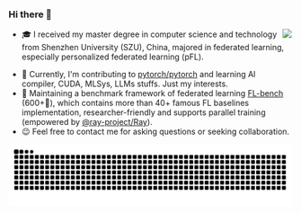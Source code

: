 ### Hi there 👋
<!--

!-->
<img align="right" src="https://github-readme-stats.vercel.app/api?username=KarhouTam&show_icons=true&count_private=true&theme=transparent" />

- 🎓 I received my master degree in computer science and technology from Shenzhen University (SZU), China, majored in federated learning, especially personalized federated learning (pFL).
<!-- 
- 👨‍🏭 A contributor of [@adap/Flower](https://github.com/adap/flower), a user-friendly and famous federated learning framework. 
!-->
- 🧐 Currently, I'm contributing to [pytorch/pytorch](https://github.com/pytorch/pytorch) and learning AI compiler, CUDA, MLSys, LLMs stuffs. Just my interests.
- 🤗 Maintaining a benchmark framework of federated learning [FL-bench](https://github.com/KarhouTam/FL-bench) (600+🌟), which contains more than 40+ famous FL baselines implementation, researcher-friendly and supports parallel training (empowered by [@ray-project/Ray](https://github.com/ray-project/ray)).
- 😉 Feel free to contact me for asking questions or seeking collaboration.

<!-- <img align="right" src="https://github-readme-stats.vercel.app/api/top-langs/?username=KarhouTam&layout=compact" /> -->

 
 <!-- 
 - 🎉 I recently released my first pFL work [pFedSim: Similarity-Aware Model Aggregation Towards Personalized Federated Learning](https://arxiv.org/abs/2305.15706), which is totally REPRODUCIBLE and I'm proud of it. The implementation is integrated in [FL-bench](https://github.com/KarhouTam/FL-bench). 
 !-->
<!--
 [![FL-bench](https://github-readme-stats.vercel.app/api/pin/?username=KarhouTam&repo=FL-bench&theme=transparent)](https://github.com/KarhouTam/FL-bench)

<img src="https://github-profile-summary-cards.vercel.app/api/cards/profile-details?username=KarhouTam&theme=transparent"/>
!-->

<picture>
  <source media="(prefers-color-scheme: dark)" srcset="https://raw.githubusercontent.com/KarhouTam/KarhouTam/output/github-contribution-grid-snake-dark.svg">
  <source media="(prefers-color-scheme: light)" srcset="https://raw.githubusercontent.com/KarhouTam/KarhouTam/output/github-contribution-grid-snake.svg">
  <img alt="github contribution grid snake animation" src="https://raw.githubusercontent.com/KarhouTam/KarhouTam/output/github-contribution-grid-snake.svg">
</picture>
